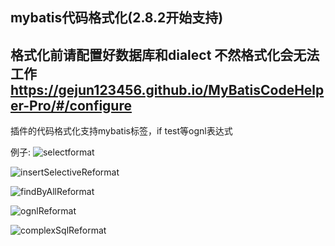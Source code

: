 ## mybatis代码格式化(2.8.2开始支持)

## 格式化前请配置好数据库和dialect 不然格式化会无法工作 https://gejun123456.github.io/MyBatisCodeHelper-Pro/#/configure


插件的代码格式化支持mybatis标签，if test等ognl表达式

例子:
![selectformat](https://gejun123456.coding.net/p/MyBatisCodeHelper-Pro/d/MyBatisCodeHelper-Pro/git/raw/master/screenshots/selectformat.gif)

![insertSelectiveReformat](https://gejun123456.coding.net/p/MyBatisCodeHelper-Pro/d/MyBatisCodeHelper-Pro/git/raw/master/screenshots/insertSelectiveReformat.gif)

![findByAllReformat](https://gejun123456.coding.net/p/MyBatisCodeHelper-Pro/d/MyBatisCodeHelper-Pro/git/raw/master/screenshots/findByAllReformat.gif)

![ognlReformat](https://gejun123456.coding.net/p/MyBatisCodeHelper-Pro/d/MyBatisCodeHelper-Pro/git/raw/master/screenshots/ognlReformat.gif)


![complexSqlReformat](https://gejun123456.coding.net/p/MyBatisCodeHelper-Pro/d/MyBatisCodeHelper-Pro/git/raw/master/screenshots/complexSqlReformat.gif)
